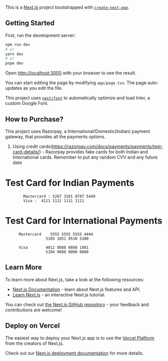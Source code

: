 This is a [Next.js](https://nextjs.org/) project bootstrapped with [`create-next-app`](https://github.com/vercel/next.js/tree/canary/packages/create-next-app).

## Getting Started

First, run the development server:

```bash
npm run dev
# or
yarn dev
# or
pnpm dev
```

Open [http://localhost:3000](http://localhost:3000) with your browser to see the result.

You can start editing the page by modifying `app/page.tsx`. The page auto-updates as you edit the file.

This project uses [`next/font`](https://nextjs.org/docs/basic-features/font-optimization) to automatically optimize and load Inter, a custom Google Font.

## How to Purchase? 

This project uses Razorpay, a International/Domestic(Indian) payment gateway, that provides all the payments options.

1. Using credit cards(https://razorpay.com/docs/payments/payments/test-card-details/) - Razorpay provides fake cards for both Indian and International cards. Remember to put any random CVV and any future date
# Test Card for Indian Payments
            Mastercard : 5267 3181 8797 5449
            Visa : 	4111 1111 1111 1111	

# Test Card for International Payments
          Mastercard	5555 5555 5555 4444
                      5105 1051 0510 5100	

          Visa	      4012 8888 8888 1881
                      5104 0600 0000 0008
                      
## Learn More

To learn more about Next.js, take a look at the following resources:

- [Next.js Documentation](https://nextjs.org/docs) - learn about Next.js features and API.
- [Learn Next.js](https://nextjs.org/learn) - an interactive Next.js tutorial.

You can check out [the Next.js GitHub repository](https://github.com/vercel/next.js/) - your feedback and contributions are welcome!

## Deploy on Vercel

The easiest way to deploy your Next.js app is to use the [Vercel Platform](https://vercel.com/new?utm_medium=default-template&filter=next.js&utm_source=create-next-app&utm_campaign=create-next-app-readme) from the creators of Next.js.

Check out our [Next.js deployment documentation](https://nextjs.org/docs/deployment) for more details.
